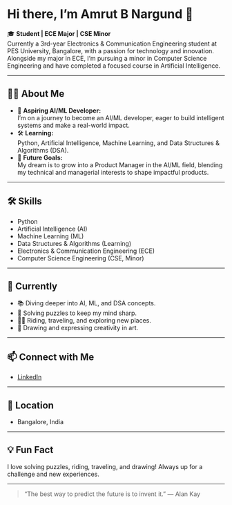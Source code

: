 # Hi there, I’m Amrut B Nargund 👋

🎓 **Student | ECE Major | CSE Minor**  
Currently a 3rd-year Electronics & Communication Engineering student at PES University, Bangalore, with a passion for technology and innovation. Alongside my major in ECE, I’m pursuing a minor in Computer Science Engineering and have completed a focused course in Artificial Intelligence.

---

## 🧑‍💻 About Me

- 🚀 **Aspiring AI/ML Developer:**  
  I’m on a journey to become an AI/ML developer, eager to build intelligent systems and make a real-world impact.
- 🛠️ **Learning:**  
  Python, Artificial Intelligence, Machine Learning, and Data Structures & Algorithms (DSA).
- 🎯 **Future Goals:**  
  My dream is to grow into a Product Manager in the AI/ML field, blending my technical and managerial interests to shape impactful products.

---

## 🛠️ Skills

- Python
- Artificial Intelligence (AI)
- Machine Learning (ML)
- Data Structures & Algorithms (Learning)
- Electronics & Communication Engineering (ECE)
- Computer Science Engineering (CSE, Minor)

---

## 🌱 Currently

- 📚 Diving deeper into AI, ML, and DSA concepts.
- 🧩 Solving puzzles to keep my mind sharp.
- 🚴‍♂️ Riding, traveling, and exploring new places.
- 🎨 Drawing and expressing creativity in art.

---

## 📫 Connect with Me

- [LinkedIn](https://www.linkedin.com/in/amrut-badri-524651277/)  

---

## 🏡 Location

- Bangalore, India

---

## 💡 Fun Fact

I love solving puzzles, riding, traveling, and drawing! Always up for a challenge and new experiences.

---

> “The best way to predict the future is to invent it.” — Alan Kay
